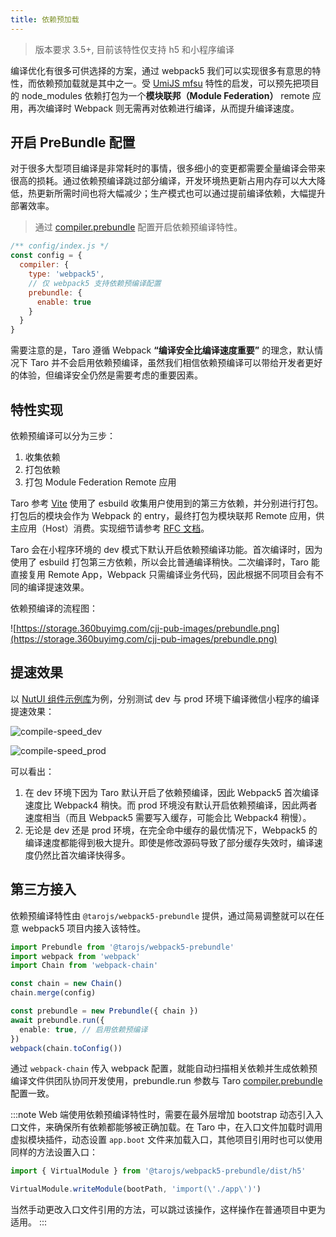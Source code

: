 ```yaml
---
title: 依赖预加载
---
```


> 版本要求 3.5+, 目前该特性仅支持 h5 和小程序编译

编译优化有很多可供选择的方案，通过 webpack5 我们可以实现很多有意思的特性，而依赖预加载就是其中之一。受 [UmiJS mfsu](https://umijs.org/zh-CN/docs/mfsu) 特性的启发，可以预先把项目的 node_modules 依赖打包为一个**模块联邦（Module Federation）** remote 应用，再次编译时 Webpack 则无需再对依赖进行编译，从而提升编译速度。

## 开启 PreBundle 配置

对于很多大型项目编译是非常耗时的事情，很多细小的变更都需要全量编译会带来很高的损耗。通过依赖预编译跳过部分编译，开发环境热更新占用内存可以大大降低，热更新所需时间也将大幅减少；生产模式也可以通过提前编译依赖，大幅提升部署效率。

> 通过 [compiler.prebundle](/docs/next/config-detail#compilerprebundle) 配置开启依赖预编译特性。

```jsx
/** config/index.js */
const config = {
  compiler: {
    type: 'webpack5',
    // 仅 webpack5 支持依赖预编译配置
    prebundle: {
      enable: true
    }
  }
}
```

需要注意的是，Taro 遵循 Webpack **“编译安全比编译速度重要”** 的理念，默认情况下 Taro 并不会启用依赖预编译，虽然我们相信依赖预编译可以带给开发者更好的体验，但编译安全仍然是需要考虑的重要因素。

## 特性实现

依赖预编译可以分为三步：

1. 收集依赖
2. 打包依赖
3. 打包 Module Federation Remote 应用

Taro 参考 [Vite](https://cn.vitejs.dev/) 使用了 esbuild 收集用户使用到的第三方依赖，并分别进行打包。打包后的模块会作为 Webpack 的 entry，最终打包为模块联邦 Remote 应用，供主应用（Host）消费。实现细节请参考 [RFC 文档](https://github.com/NervJS/taro/discussions/11533)。

Taro 会在小程序环境的 dev 模式下默认开启依赖预编译功能。首次编译时，因为使用了 esbuild 打包第三方依赖，所以会比普通编译稍快。二次编译时，Taro 能直接复用 Remote App，Webpack 只需编译业务代码，因此根据不同项目会有不同的编译提速效果。

依赖预编译的流程图：

![https://storage.360buyimg.com/cjj-pub-images/prebundle.png](https://storage.360buyimg.com/cjj-pub-images/prebundle.png)

## 提速效果

以 [NutUI 组件示例库](https://github.com/jdf2e/nutui/tree/next/src/sites/mobile-taro/vue)为例，分别测试 dev 与 prod 环境下编译微信小程序的编译提速效果：

![compile-speed_dev](https://storage.jd.com/cjj-pub-images/compile-speed_dev.png)

![compile-speed_prod](https://storage.jd.com/cjj-pub-images/compile-speed_prod.png)

可以看出：

1. 在 dev 环境下因为 Taro 默认开启了依赖预编译，因此 Webpack5 首次编译速度比 Webpack4 稍快。而 prod 环境没有默认开启依赖预编译，因此两者速度相当（而且 Webpack5 需要写入缓存，可能会比 Webpack4 稍慢）。
2. 无论是 dev 还是 prod 环境，在完全命中缓存的最优情况下，Webpack5 的编译速度都能得到极大提升。即使是修改源码导致了部分缓存失效时，编译速度仍然比首次编译快得多。

## 第三方接入

依赖预编译特性由 `@tarojs/webpack5-prebundle` 提供，通过简易调整就可以在任意 webpack5 项目内接入该特性。

```ts
import Prebundle from '@tarojs/webpack5-prebundle'
import webpack from 'webpack'
import Chain from 'webpack-chain'

const chain = new Chain()
chain.merge(config)

const prebundle = new Prebundle({ chain })
await prebundle.run({
  enable: true, // 启用依赖预编译
})
webpack(chain.toConfig())
```

通过 `webpack-chain` 传入 webpack 配置，就能自动扫描相关依赖并生成依赖预编译文件供团队协同开发使用，prebundle.run 参数与 Taro [compiler.prebundle](/docs/next/config-detail#compilerprebundle) 配置一致。

:::note
Web 端使用依赖预编译特性时，需要在最外层增加 bootstrap 动态引入入口文件，来确保所有依赖都能够被正确加载。在 Taro 中，在入口文件加载时调用虚拟模块插件，动态设置 `app.boot` 文件来加载入口，其他项目引用时也可以使用同样的方法设置入口：

```ts
import { VirtualModule } from '@tarojs/webpack5-prebundle/dist/h5'

VirtualModule.writeModule(bootPath, 'import(\'./app\')')
```

当然手动更改入口文件引用的方法，可以跳过该操作，这样操作在普通项目中更为适用。
:::
